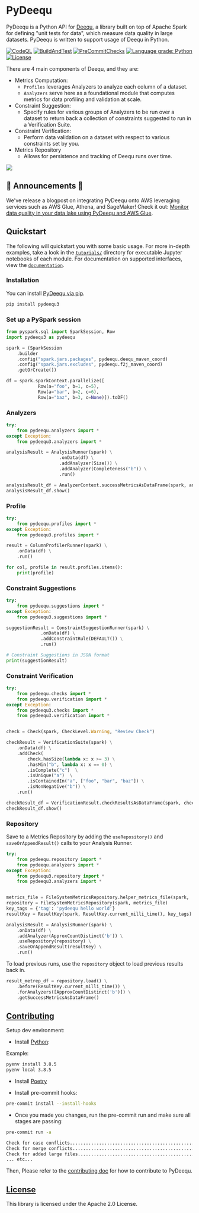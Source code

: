 # PyDeequ

PyDeequ is a Python API for [Deequ](https://github.com/awslabs/deequ), a library built on top of Apache Spark for defining "unit tests for data", which measure data quality in large datasets. PyDeequ is written to support usage of Deequ in Python.

[![CodeQL](https://github.com/ChethanUK/pydeequ3/actions/workflows/codeql-analysis.yml/badge.svg)](https://github.com/ChethanUK/pydeequ3/actions/workflows/codeql-analysis.yml) [![BuildAndTest](https://github.com/ChethanUK/pydeequ3/actions/workflows/build_test.yml/badge.svg)](https://github.com/ChethanUK/pydeequ3/actions/workflows/build_test.yml) [![PreCommitChecks](https://github.com/ChethanUK/pydeequ3/actions/workflows/code_quality_lint_checkers.yml/badge.svg)](https://github.com/ChethanUK/pydeequ3/actions/workflows/code_quality_lint_checkers.yml) [![Language grade: Python](https://img.shields.io/lgtm/grade/python/g/ChethanUK/pydeequ3.svg?logo=lgtm&logoWidth=18)](https://lgtm.com/projects/g/ChethanUK/pydeequ3/context:python)
[![License](https://img.shields.io/badge/License-Apache%202.0-blue.svg)](https://opensource.org/licenses/Apache-2.0)



There are 4 main components of Deequ, and they are:

- Metrics Computation:
  - `Profiles` leverages Analyzers to analyze each column of a dataset.
  - `Analyzers` serve here as a foundational module that computes metrics for data profiling and validation at scale.
- Constraint Suggestion:
  - Specify rules for various groups of Analyzers to be run over a dataset to return back a collection of constraints suggested to run in a Verification Suite.
- Constraint Verification:
  - Perform data validation on a dataset with respect to various constraints set by you.
- Metrics Repository
  - Allows for persistence and tracking of Deequ runs over time.

![](imgs/pydeequ_architecture.jpg)

## 🎉 Announcements 🎉

We've release a blogpost on integrating PyDeequ onto AWS leveraging services such as AWS Glue, Athena, and SageMaker! Check it out: [Monitor data quality in your data lake using PyDeequ and AWS Glue](https://aws.amazon.com/blogs/big-data/monitor-data-quality-in-your-data-lake-using-pydeequ-and-aws-glue/).

## Quickstart

The following will quickstart you with some basic usage. For more in-depth examples, take a look in the [`tutorials/`](tutorials/) directory for executable Jupyter notebooks of each module. For documentation on supported interfaces, view the [`documentation`](https://pydeequ.readthedocs.io/).

### Installation

You can install [PyDeequ via pip](https://pypi.org/project/pydeequ/).

```bash
pip install pydeequ3
```

### Set up a PySpark session

```python
from pyspark.sql import SparkSession, Row
import pydeequ3 as pydeequ

spark = (SparkSession
    .builder
    .config("spark.jars.packages", pydeequ.deequ_maven_coord)
    .config("spark.jars.excludes", pydeequ.f2j_maven_coord)
    .getOrCreate())

df = spark.sparkContext.parallelize([
            Row(a="foo", b=1, c=5),
            Row(a="bar", b=2, c=6),
            Row(a="baz", b=3, c=None)]).toDF()
```

### Analyzers

```python
try:
    from pydeequ.analyzers import *
except Exception:
    from pydeequ3.analyzers import *

analysisResult = AnalysisRunner(spark) \
                    .onData(df) \
                    .addAnalyzer(Size()) \
                    .addAnalyzer(Completeness("b")) \
                    .run()

analysisResult_df = AnalyzerContext.successMetricsAsDataFrame(spark, analysisResult)
analysisResult_df.show()
```

### Profile

```python
try:
    from pydeequ.profiles import *
except Exception:
    from pydeequ3.profiles import *

result = ColumnProfilerRunner(spark) \
    .onData(df) \
    .run()

for col, profile in result.profiles.items():
    print(profile)
```

### Constraint Suggestions

```python
try:
    from pydeequ.suggestions import *
except Exception:
    from pydeequ3.suggestions import *

suggestionResult = ConstraintSuggestionRunner(spark) \
             .onData(df) \
             .addConstraintRule(DEFAULT()) \
             .run()

# Constraint Suggestions in JSON format
print(suggestionResult)
```

### Constraint Verification

```python
try:
    from pydeequ.checks import *
    from pydeequ.verification import *
except Exception:
    from pydeequ3.checks import *
    from pydeequ3.verification import *


check = Check(spark, CheckLevel.Warning, "Review Check")

checkResult = VerificationSuite(spark) \
    .onData(df) \
    .addCheck(
        check.hasSize(lambda x: x >= 3) \
        .hasMin("b", lambda x: x == 0) \
        .isComplete("c")  \
        .isUnique("a")  \
        .isContainedIn("a", ["foo", "bar", "baz"]) \
        .isNonNegative("b")) \
    .run()

checkResult_df = VerificationResult.checkResultsAsDataFrame(spark, checkResult)
checkResult_df.show()
```

### Repository

Save to a Metrics Repository by adding the `useRepository()` and `saveOrAppendResult()` calls to your Analysis Runner.

```python
try:
    from pydeequ.repository import *
    from pydeequ.analyzers import *
except Exception:
    from pydeequ3.repository import *
    from pydeequ3.analyzers import *


metrics_file = FileSystemMetricsRepository.helper_metrics_file(spark, 'metrics.json')
repository = FileSystemMetricsRepository(spark, metrics_file)
key_tags = {'tag': 'pydeequ hello world'}
resultKey = ResultKey(spark, ResultKey.current_milli_time(), key_tags)

analysisResult = AnalysisRunner(spark) \
    .onData(df) \
    .addAnalyzer(ApproxCountDistinct('b')) \
    .useRepository(repository) \
    .saveOrAppendResult(resultKey) \
    .run()
```

To load previous runs, use the `repository` object to load previous results back in.

```python
result_metrep_df = repository.load() \
    .before(ResultKey.current_milli_time()) \
    .forAnalyzers([ApproxCountDistinct('b')]) \
    .getSuccessMetricsAsDataFrame()
```

## [Contributing](https://github.com/awslabs/python-deequ/blob/master/CONTRIBUTING.md)

Setup dev environment:

- Install [Python](https://github.com/pyenv/pyenv#homebrew-on-macos):

Example:

```bash
pyenv install 3.8.5
pyenv local 3.8.5
```

- Install [Poetry](https://python-poetry.org/docs/#osx-linux-bashonwindows-install-instructions)

- Install pre-commit hooks:

```bash
pre-commit install --install-hooks
```

- Once you made you changes, run the pre-commit run and make sure all stages are passing:

```bash
pre-commit run -a

Check for case conflicts.................................................Passed
Check for merge conflicts................................................Passed
Check for added large files..............................................Passed
... etc...
```

Then, Please refer to the [contributing doc](https://github.com/awslabs/python-deequ/blob/master/CONTRIBUTING.md) for how to contribute to PyDeequ.

## [License](https://github.com/awslabs/python-deequ/blob/master/LICENSE)

This library is licensed under the Apache 2.0 License.
